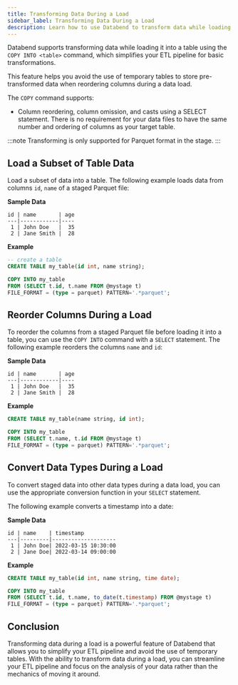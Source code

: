 ```yaml
---
title: Transforming Data During a Load
sidebar_label: Transforming Data During a Load
description: Learn how to use Databend to transform data while loading it into a table using the COPY INTO <table> command. 
---
```


Databend supports transforming data while loading it into a table using the `COPY INTO <table>` command, which simplifies your ETL pipeline for basic transformations. 

This feature helps you avoid the use of temporary tables to store pre-transformed data when reordering columns during a data load.

The `COPY` command supports:
- Column reordering, column omission, and casts using a SELECT statement. There is no requirement for your data files to have the same number and ordering of columns as your target table.

:::note
Transforming is only supported for Parquet format in the stage.
:::

## Load a Subset of Table Data

Load a subset of data into a table. The following example loads data from columns `id`, `name` of a staged Parquet file:

**Sample Data**
```text
id | name       | age
---|------------|----
 1 | John Doe   |  35
 2 | Jane Smith |  28
```

**Example**
```sql
-- create a table
CREATE TABLE my_table(id int, name string);

COPY INTO my_table
FROM (SELECT t.id, t.name FROM @mystage t)
FILE_FORMAT = (type = parquet) PATTERN='.*parquet';
````

## Reorder Columns During a Load

To reorder the columns from a staged Parquet file before loading it into a table, you can use the `COPY INTO` command with a `SELECT` statement. The following example reorders the columns `name` and `id`:

**Sample Data**
```text
id | name       | age
---|------------|----
 1 | John Doe   |  35
 2 | Jane Smith |  28
```

**Example**
````sql
CREATE TABLE my_table(name string, id int);

COPY INTO my_table
FROM (SELECT t.name, t.id FROM @mystage t)
FILE_FORMAT = (type = parquet) PATTERN='.*parquet';
````

## Convert Data Types During a Load

To convert staged data into other data types during a data load, you can use the appropriate conversion function in your `SELECT` statement.

The following example converts a timestamp into a date:

**Sample Data**
```text
id | name    | timestamp
---|---------|--------------------
 1 | John Doe| 2022-03-15 10:30:00
 2 | Jane Doe| 2022-03-14 09:00:00
```

**Example**
```sql
CREATE TABLE my_table(id int, name string, time date);

COPY INTO my_table
FROM (SELECT t.id, t.name, to_date(t.timestamp) FROM @mystage t)
FILE_FORMAT = (type = parquet) PATTERN='.*parquet';
```

## Conclusion

Transforming data during a load is a powerful feature of Databend that allows you to simplify your ETL pipeline and avoid the use of temporary tables. With the ability to transform data during a load, you can streamline your ETL pipeline and focus on the analysis of your data rather than the mechanics of moving it around.